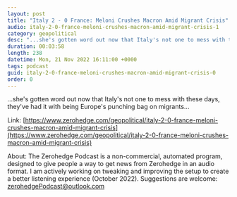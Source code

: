 ```yaml
---
layout: post
title: "Italy 2 - 0 France: Meloni Crushes Macron Amid Migrant Crisis"
audio: italy-2-0-france-meloni-crushes-macron-amid-migrant-crisis-1
category: geopolitical
desc: "...she's gotten word out now that Italy's not one to mess with these days, they've had it with being Europe's punching bag on migrants..."
duration: 00:03:58
length: 238
datetime: Mon, 21 Nov 2022 16:11:00 +0000
tags: podcast
guid: italy-2-0-france-meloni-crushes-macron-amid-migrant-crisis-0
order: 0
---
```

...she's gotten word out now that Italy's not one to mess with these days, they've had it with being Europe's punching bag on migrants...

Link: [https://www.zerohedge.com/geopolitical/italy-2-0-france-meloni-crushes-macron-amid-migrant-crisis](https://www.zerohedge.com/geopolitical/italy-2-0-france-meloni-crushes-macron-amid-migrant-crisis)

About: The Zerohedge Podcast is a non-commercial, automated program, designed to give people a way to get news from Zerohedge in an audio format.  I am actively working on tweaking and improving the setup to create a better listening experience (October 2022).  Suggestions are welcome: [zerohedgePodcast@outlook.com](mailto:zerohedgePodcast@outlook.com)